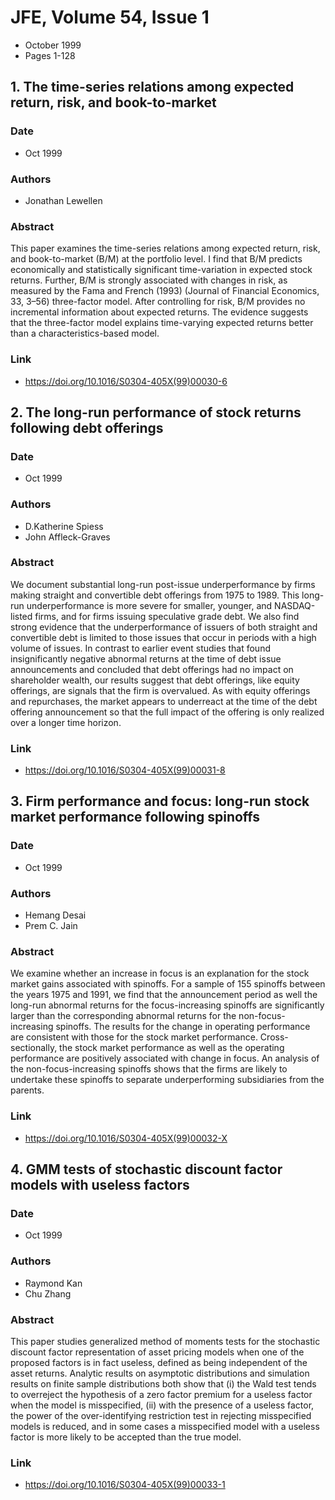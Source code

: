 # JFE, Volume 54, Issue 1
- October 1999
- Pages 1-128

## 1. The time-series relations among expected return, risk, and book-to-market
### Date
- Oct 1999
### Authors
- Jonathan Lewellen
### Abstract
This paper examines the time-series relations among expected return, risk, and book-to-market (B/M) at the portfolio level. I find that B/M predicts economically and statistically significant time-variation in expected stock returns. Further, B/M is strongly associated with changes in risk, as measured by the Fama and French (1993) (Journal of Financial Economics, 33, 3–56) three-factor model. After controlling for risk, B/M provides no incremental information about expected returns. The evidence suggests that the three-factor model explains time-varying expected returns better than a characteristics-based model.
### Link
- https://doi.org/10.1016/S0304-405X(99)00030-6

## 2. The long-run performance of stock returns following debt offerings
### Date
- Oct 1999
### Authors
- D.Katherine Spiess
- John Affleck-Graves
### Abstract
We document substantial long-run post-issue underperformance by firms making straight and convertible debt offerings from 1975 to 1989. This long-run underperformance is more severe for smaller, younger, and NASDAQ-listed firms, and for firms issuing speculative grade debt. We also find strong evidence that the underperformance of issuers of both straight and convertible debt is limited to those issues that occur in periods with a high volume of issues. In contrast to earlier event studies that found insignificantly negative abnormal returns at the time of debt issue announcements and concluded that debt offerings had no impact on shareholder wealth, our results suggest that debt offerings, like equity offerings, are signals that the firm is overvalued. As with equity offerings and repurchases, the market appears to underreact at the time of the debt offering announcement so that the full impact of the offering is only realized over a longer time horizon.
### Link
- https://doi.org/10.1016/S0304-405X(99)00031-8

## 3. Firm performance and focus: long-run stock market performance following spinoffs
### Date
- Oct 1999
### Authors
- Hemang Desai
- Prem C. Jain
### Abstract
We examine whether an increase in focus is an explanation for the stock market gains associated with spinoffs. For a sample of 155 spinoffs between the years 1975 and 1991, we find that the announcement period as well the long-run abnormal returns for the focus-increasing spinoffs are significantly larger than the corresponding abnormal returns for the non-focus-increasing spinoffs. The results for the change in operating performance are consistent with those for the stock market performance. Cross-sectionally, the stock market performance as well as the operating performance are positively associated with change in focus. An analysis of the non-focus-increasing spinoffs shows that the firms are likely to undertake these spinoffs to separate underperforming subsidiaries from the parents.
### Link
- https://doi.org/10.1016/S0304-405X(99)00032-X

## 4. GMM tests of stochastic discount factor models with useless factors
### Date
- Oct 1999
### Authors
- Raymond Kan
- Chu Zhang
### Abstract
This paper studies generalized method of moments tests for the stochastic discount factor representation of asset pricing models when one of the proposed factors is in fact useless, defined as being independent of the asset returns. Analytic results on asymptotic distributions and simulation results on finite sample distributions both show that (i) the Wald test tends to overreject the hypothesis of a zero factor premium for a useless factor when the model is misspecified, (ii) with the presence of a useless factor, the power of the over-identifying restriction test in rejecting misspecified models is reduced, and in some cases a misspecified model with a useless factor is more likely to be accepted than the true model.
### Link
- https://doi.org/10.1016/S0304-405X(99)00033-1

